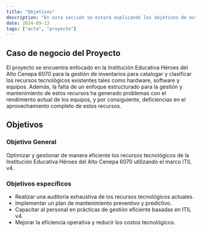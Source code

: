 ```yaml
---
title: "Objetivos"
description: "En esta sección se estará explicando los objetivos de este proyecto"
date: 2024-09-13
tags: ["acta", "proyecto"]
---
```


## Caso de negocio del Proyecto 
El proyecto se encuentra enfocado en la Institución Educativa Héroes del Alto Cenepa 6070 para la gestión de inventarios para catalogar y clasificar los recursos tecnológicos existentes tales como hardware, software y equipos. Además, la falta de un enfoque estructurado para la gestión y mantenimiento de estos recursos ha generado problemas con el rendimiento actual de los equipos, y por consiguiente, deficiencias en el aprovechamiento completo de estos recursos.

## Objetivos

### Objetivo General

Optimizar y gestionar de manera eficiente los recursos tecnológicos de la Institución Educativa Héroes del Alto Cenepa 6070 utilizando el marco ITIL v4.

### Objetivos específicos

- Realizar una auditoría exhaustiva de los recursos tecnológicos actuales.
- Implementar un plan de mantenimiento preventivo y predictivo.
- Capacitar al personal en prácticas de gestión eficiente basadas en ITIL v4.
- Mejorar la eficiencia operativa y reducir los costos tecnológicos.
